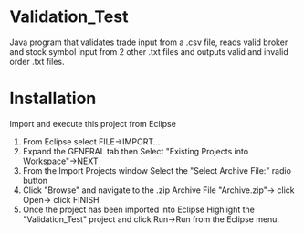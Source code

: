 # Validation_Test
Java program that validates trade input from a .csv file, reads valid broker and stock symbol input from 2 other .txt files and outputs valid and invalid order .txt files. 

# Installation
Import and execute this project from Eclipse 

1) From Eclipse select FILE->IMPORT... 
2) Expand the GENERAL tab then Select "Existing Projects into Workspace"->NEXT 
3) From the Import Projects window Select the "Select Archive File:" radio button
4) Click "Browse" and navigate to the .zip Archive File "Archive.zip"-> click Open-> click FINISH
5) Once the project has been imported into Eclipse Highlight the "Validation_Test" project and click Run->Run from the Eclipse menu.
